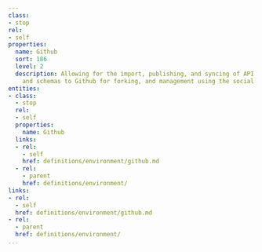 ```yaml
---
class:
- stop
rel:
- self
properties:
  name: Github
  sort: 186
  level: 2
  description: Allowing for the import, publishing, and syncing of API definitions
    and schemas to Github for forking, and management using the social coding platform.
entities:
- class:
  - stop
  rel:
  - self
  properties:
    name: Github
  links:
  - rel:
    - self
    href: definitions/environment/github.md
  - rel:
    - parent
    href: definitions/environment/
links:
- rel:
  - self
  href: definitions/environment/github.md
- rel:
  - parent
  href: definitions/environment/
...
```

